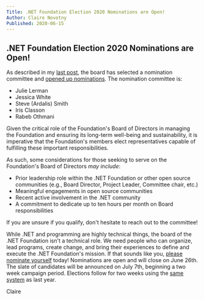 ```yaml
---
Title: .NET Foundation Election 2020 Nominations are Open!
Author: Claire Novotny
Published: 2020-06-15
---
```


## .NET Foundation Election 2020 Nominations are Open!

As described in my [last post](/blog/2020/06/08/announcing-net-foundation-elections-2020), the board has selected a nomination committee and [opened up nominations](/about/election/campaign). The nomination committee is:

- Julie Lerman
- Jessica White
- Steve (Ardalis) Smith
- Iris Classon
- Rabeb Othmani

Given the critical role of the Foundation's Board of Directors in managing the Foundation and ensuring its long-term well-being and sustainability, it is imperative that the Foundation's members elect representatives capable of fulfilling these important responsibilities.   

As such, some considerations for those seeking to serve on the Foundation's Board of Directors *may include*:  

- Prior leadership role within the .NET Foundation or other open source communities (e.g., Board Director, Project Leader, Committee chair, etc.)  
- Meaningful engagements in open source communities  
- Recent active involvement in the .NET community  
- A commitment to dedicate up to ten hours per month on Board responsibilities  

If you are unsure if you qualify, don't hesitate to reach out to the committee!

While .NET and programming are highly technical things, the board of the .NET Foundation isn't a technical role. We need people who can organize, lead programs, create change, and bring their experiences to define and execute the .NET Foundation's mission. If that sounds like you, [please nominate yourself](/about/election/campaign) today!  Nominations are open and will close on June 26th. The slate of candidates will be announced on July 7th, beginning a two week campaign period. Elections follow for two weeks using the [same system](https://www.opavote.com/methods/single-transferable-vote) as last year.

Claire
